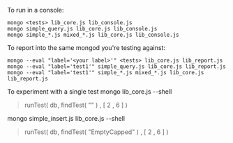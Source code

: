 
To run in a console:

    mongo <tests> lib_core.js lib_console.js
    mongo simple_query.js lib_core.js lib_console.js
    mongo simple_*.js mixed_*.js lib_core.js lib_console.js


To report into the same mongod you're testing against:

    mongo --eval "label='<your label>'" <tests> lib_core.js lib_report.js
    mongo --eval "label='test1'" simple_query.js lib_core.js lib_report.js
    mongo --eval "label='test1'" simple_*.js mixed_*.js lib_core.js lib_report.js

To experiment with a single test
   mongo <test file> lib_core.js --shell
   > runTest( db, findTest( "<fragment>" ) , [ 2 , 6 ] )

   mongo simple_insert.js lib_core.js --shell
   > runTest( db, findTest( "EmptyCapped" ) , [ 2 , 6 ] )


